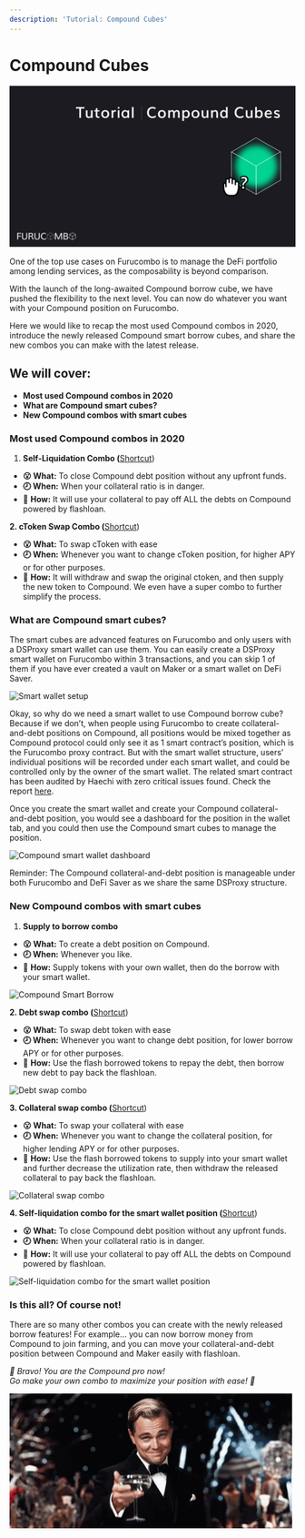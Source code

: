 ```yaml
---
description: 'Tutorial: Compound Cubes'
---
```


# Compound Cubes

![](../.gitbook/assets/tutorial-compound-cubs.png)

One of the top use cases on Furucombo is to manage the DeFi portfolio among lending services, as the composability is beyond comparison.

With the launch of the long-awaited Compound borrow cube, we have pushed the flexibility to the next level. You can now do whatever you want with your Compound position on Furucombo.

Here we would like to recap the most used Compound combos in 2020, introduce the newly released Compound smart borrow cubes, and share the new combos you can make with the latest release.

## We will cover:

* **Most used Compound combos in 2020**
* **What are Compound smart cubes?**
* **New Compound combos with smart cubes**

### Most used Compound combos in 2020

1. **Self-Liquidation Combo \(**[Shortcut](https://furucombo.app/combo/c0ga39145c7c72kf03qg?refreshPrice=1)\)

* **😮  What:** To close Compound debt position without any upfront funds.
* **🕗  When:** When your collateral ratio is in danger.
* 🤔  **How:** It will use your collateral to pay off ALL the debts on Compound powered by flashloan.

**2. cToken Swap Combo \(**[Shortcut](https://furucombo.app/explore/combo_compound_00001)\)

* **😮  What:** To swap cToken with ease
* **🕗  When:** Whenever you want to change cToken position, for higher APY or for other purposes.
* 🤔  **How:** It will withdraw and swap the original ctoken, and then supply the new token to Compound. We even have a super combo to further simplify the process.

### What are Compound smart cubes?

The smart cubes are advanced features on Furucombo and only users with a DSProxy smart wallet can use them. You can easily create a DSProxy smart wallet on Furucombo within 3 transactions, and you can skip 1 of them if you have ever created a vault on Maker or a smart wallet on DeFi Saver.

![Smart wallet setup](https://miro.medium.com/max/2844/0*swwmMmF5NBoK2WRL)

Okay, so why do we need a smart wallet to use Compound borrow cube? Because if we don’t, when people using Furucombo to create collateral-and-debt positions on Compound, all positions would be mixed together as Compound protocol could only see it as 1 smart contract’s position, which is the Furucombo proxy contract. But with the smart wallet structure, users’ individual positions will be recorded under each smart wallet, and could be controlled only by the owner of the smart wallet. The related smart contract has been audited by Haechi with zero critical issues found. Check the report [here](https://docs.furucombo.app/resources/audit).

Once you create the smart wallet and create your Compound collateral-and-debt position, you would see a dashboard for the position in the wallet tab, and you could then use the Compound smart cubes to manage the position.

![Compound smart wallet dashboard](https://miro.medium.com/max/2842/0*8zhkjxH6zYXzq70v)

Reminder: The Compound collateral-and-debt position is manageable under both Furucombo and DeFi Saver as we share the same DSProxy structure.

### New Compound combos with smart cubes

1. **Supply to borrow combo**

* **😮  What:** To create a debt position on Compound.
* **🕗  When:** Whenever you like.
* 🤔  **How:** Supply tokens with your own wallet, then do the borrow with your smart wallet.

![Compound Smart Borrow](https://miro.medium.com/max/2850/0*NgWisCTmiMuevnR6)

**2. Debt swap combo \(**[Shortcut](https://furucombo.app/combo/c0gf2nhmvubc72hld9rg?refreshPrice=1)\)

* **😮  What:** To swap debt token with ease
* **🕗  When:** Whenever you want to change debt position, for lower borrow APY or for other purposes.
* 🤔  **How:** Use the flash borrowed tokens to repay the debt, then borrow new debt to pay back the flashloan.

![Debt swap combo](https://miro.medium.com/max/2786/0*Za11VHA1MNvv0LGM)

**3. Collateral swap combo \(**[Shortcut](https://furucombo.app/combo/c0gf3l3gbu8c71g6sn80?refreshPrice=1)\)

* **😮  What:** To swap your collateral with ease
* **🕗  When:** Whenever you want to change the collateral position, for higher lending APY or for other purposes.
* 🤔  **How:** Use the flash borrowed tokens to supply into your smart wallet and further decrease the utilization rate, then withdraw the released collateral to pay back the flashloan.

![Collateral swap combo](https://miro.medium.com/max/2852/0*Jq7laHASIwfWidom)

**4. Self-liquidation combo for the smart wallet position \(**[Shortcut](https://furucombo.app/combo/c0gf493gbu8c71g6sn9g?refreshPrice=1)\)

* **😮  What:** To close Compound debt position without any upfront funds.
* **🕗  When:** When your collateral ratio is in danger.
* 🤔  **How:** It will use your collateral to pay off ALL the debts on Compound powered by flashloan.

![Self-liquidation combo for the smart wallet position](https://miro.medium.com/max/2784/0*7ebQl6ZrVzEAJPiP)

### **Is this all? Of course not!** <a id="dad7"></a>

There are so many other combos you can create with the newly released borrow features! For example… you can now borrow money from Compound to join farming, and you can move your collateral-and-debt position between Compound and Maker easily with flashloan.

_🎉 Bravo! You are the Compound pro now!   
Go make your own combo to maximize your position with ease! 🎉_

![](../.gitbook/assets/1_rqjs5y9tpgufzxczib5qbg%20%285%29.gif)

